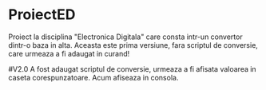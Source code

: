 # ProiectED
Proiect la disciplina "Electronica Digitala" care consta intr-un convertor dintr-o baza in alta. Aceasta este prima versiune, fara scriptul de conversie, care urmeaza a fi adaugat in curand!

#V2.0
A fost adaugat scriptul de conversie, urmeaza a fi afisata valoarea in caseta corespunzatoare. Acum afiseaza in consola.



